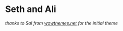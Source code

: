 # Seth and Ali

_thanks to Sal from [wowthemes.net](https://www.wowthemes.net/donate) for the initial theme_
